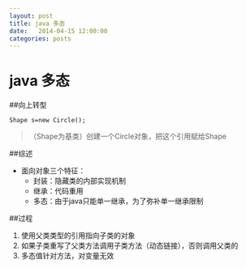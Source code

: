 ```yaml
---
layout: post
title: java 多态
date:   2014-04-15 12:00:00
categories: posts
---
```

java 多态
===

##向上转型

	Shape s=new Circle();
> （Shape为基类）创建一个Circle对象，把这个引用赋给Shape

##综述
+ 面向对象三个特征：
	+ 封装：隐藏类的内部实现机制
	+ 继承：代码重用
	+ 多态：由于java只能单一继承，为了弥补单一继承限制

##过程
1. 使用父类类型的引用指向子类的对象
2. 如果子类重写了父类方法调用子类方法（动态链接），否则调用父类的
3. 多态值针对方法，对变量无效

